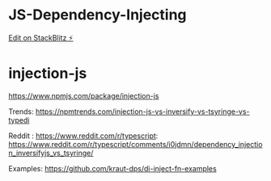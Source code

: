 # JS-Dependency-Injecting

[Edit on StackBlitz ⚡️](https://stackblitz.com/edit/js-dependency-injection)

# injection-js

https://www.npmjs.com/package/injection-js

Trends: https://npmtrends.com/injection-js-vs-inversify-vs-tsyringe-vs-typedi

Reddit : https://www.reddit.com/r/typescript: https://www.reddit.com/r/typescript/comments/i0jdmn/dependency_injection_inversifyjs_vs_tsyringe/

Examples: https://github.com/kraut-dps/di-inject-fn-examples
